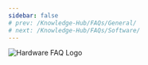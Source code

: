 ```yaml
---
sidebar: false
# prev: /Knowledge-Hub/FAQs/General/
# next: /Knowledge-Hub/FAQs/Software/
---
```


![Hardware FAQ Logo](/assets/images/faq/hardware/hardware-faq.svg)

<faq default-opened>
<template #question>
1. Can we develop our own Applications in RAK’s LoRaWAN modules?
</template>
<template #answer>

Yes, with the newly released **RAK RUI API**, it is now possible to connect specific sensors in your device. You will be able to customize your own firmware for your specific needs whether be a project or even as a hobby. Check out this [Guide](https://doc.rakwireless.com/developer-tools/developer-tools/getting-started) for more information about RAK RUI API. You can also check out this sample [Firmware Customizing](https://doc.rakwireless.com/rak7204-lora-environmental-sensor/firmware-customizing) guide on how to upload your firmware to your device.

</template>
</faq>

<faq>
<template #question>
2. What are the external interfaces in RAK5205 Wistrio LPWAN Tracker? What are the frequency bands that it supports?and how many GPIOs are there?
</template>
<template #answer>

The RAK5205 LPWAN Tracker board is built on the Semtech SX1276 chip, with the STM32L1 MCU at its core. It supports **I2C, GPIOs, UART and ADC interfaces**. The board supports all LoRaWAN frequency channels (EU433, EU868, CN470 , US915, AS920, AS923, AU915, KR920, IN865) which is easy to configure while building the firmware from the source code. The RAK5205 has 7 GPIOs labeled as **PA8, PB3, PB5, SWD*TMS, SWD* CLK, LED1_PA12 and LED2_PB4**. Checkout the [RK5205 Datasheet](/en-us/datasheet/rak5205/pin-definition.html) for a full overview of the pinout diagram.

</template>
</faq>

<faq>
<template #question>
3. What are the frequencies supported by RAK Gateways?
</template>
<template #answer>

RAK Gateways support all LoRaWAN frequency channels as shown in the list provided below:

- EU433
- CN470
- IN865
- EU868
- AU915
- US915
- AS920
- KR920
- AS923

</template>
</faq>

<faq>
<template #question>
4. Will the RAK2245 Pi Hat work with the newly released Raspberry Pi 4?
</template>
<template #answer>

Yes. We have provided a pre-compiled firmware image that you can just easily use and flash it into your Raspberry Pi 4. You can check out the [RAK2245 - Pi Hat Device Firmware Setup](/en-us/quick-start-guide/gateways/rak2245-pi-hat-edition/device-firmware-setup.html) guide on how to burn the firmware image into your Raspberry Pi device.

Note:

- Use the official **USB-C Power supply** to have a stable power supply

</template>
</faq>

<faq>
<template #question>
5. What is the range that I can achieve with LoRa?
</template>
<template #answer>

Technically, one can achieve with a range of **10-15 km** but there are a lot of factors that one should consider like placement of gateway, type of antenna used, message payload, physical obstructions and many more. In Rakwireless, we have obtained with a range of **20km** through the use of the **RAK7249 Macro Outdoor Gateway.** Checkout the [RAKwireless LoRaWAN Coverage Drive Test Document](https://downloads.rakwireless.com/en/LoRa/DIY-Gateway-RAK7249/Application-Notes/RAKwireless_LoRAWAN_Coverage_Drive_Test_Report.pdf) to learn more.

</template>
</faq>

<faq>
<template #question>
6. What is the meaning of the LED of the RAK612 LPWAN Button?
</template>
<template #answer>

Whenever the keys 1 - 4 is pressed, the corresponding basket light under each key lights up for 300ms. To enter Configuration Mode, long press Key 1 for at least 500 ms. Press Key 1 again for at least 500 ms to exit Configuration Mode.

| Mode                    | Red LED     | Green LED | Blue LED                  |
| ----------------------- | ----------- | --------- | ------------------------- |
| Configuration Mode      | Steady ON   | OFF       | OFF                       |
| Transmission Successful | ON          | OFF       | Flash Twice after Red LED |
| Transmission Fail       | Flash Twice | OFF       | OFF                       |
| USB Cable Plugged       | OFF         | ON        | OFF                       |

</template>
</faq>

<faq>
<template #question>
7. What is the average power consumption of the RAK7249 Macro Outdoor Gateway with LTE working for both 8-channel and 16-channel LoRa?
</template>
<template #answer>

- Note: To attain such test condition, settings must be followed below:
  - **GPS and Wi-Fi**: Disabled
  - **4G and LoRa**: Enabled

* **At 8-Channels Working**

  - 12V DC Power Supply-Average Power: 12 Volts x 0.32 Amperes = **8.84 Watts**
  - PoE 48V Power Supply-Average Power: 48 Volts x 0.1 Amperes = **4.8 Watts**

* **At 16-Channels Working**
  - 12V DC Power Supply-Average Power: 12 Volts x 0.46 Amperes = **5.52 Watts**
  - PoE 48V Power Supply-Average Power: 48 Volts x 0.13 Amperes = **6.24 Watts**

</template>
</faq>

<faq>
<template #question>
8. How many lora modules does RAK currently have? What are the features of each module?
</template>
<template #answer>

The following are the available modules: **RAK4200, RAK4270, RAK4600, RAK4260, RAK811, RAK2200 several modules with RAK4200 and RAK811** for both high and low frequency.

The features of each module are shown in the following table:

| Module Name     | RAK4200                                                                     | RAK4270                                              | RAK4600                                                                       | RAK4260                                                                                                    | RAK811                                                                      | RAK2200                                                          |
| --------------- | --------------------------------------------------------------------------- | ---------------------------------------------------- | ----------------------------------------------------------------------------- | ---------------------------------------------------------------------------------------------------------- | --------------------------------------------------------------------------- | ---------------------------------------------------------------- |
| MCU             | STM32L071KB                                                                 | STM32L071KB                                          | nRF52832                                                                      | ATSAMR34J18B                                                                                               | STM32L151CBU6                                                               | N/A                                                              |
| LoRa Chip      | SX1276                                                                      | SX1262                                               | SX1276                                                                        | Integrated in the ATSAMR34J18B chip                                                                        | SX1276                                                                      | SX1276                                                           |
| 32M TCXO        | Not supported                                                               | Not supported                                        | Not supported                                                                 | Supported                                                                                                  | Supported                                                                   | Supported                                                        |
| Support Mode    | • PA_BOOST mode <br>• Receive mode                                          | • PA_BOOST mode <br>• Receive mode                   | • PA_BOOST mode <br>• Receive mode                                            | • PA_BOOST mode <br>• RFO_HF mode <br>• Receive mode                                                       | • PA_BOOST mode <br>• RFO_HF mode <br>• Receive mode                        | • PA_BOOST mode <br>• RFO_HF mode <br>• Receive mode             |
| TX Power        | **PA_BOOST**: <br>20dB max                                                  | **PA_BOOST**: <br>22dB max                           | **PA_BOOST**: <br>20dB max <br><br>**BT**: <br>-20~4dB                        | **PA_BOOST**: <br>20dB <br><br>**RFO_HF mode**: <br>14dB max                                               | **PA_BOOST**: <br>20dB max <br><br>**RFO_HF mode**: <br>14dB max            | **PA_BOOST**: <br>20dB max <br><br>**RFO_HF mode**: <br>14dB max |
| Frequency       | **RAK4200H**: <br>868Mhz,915Mhz <br><br>**RAK4200L**: <br>433Mhz,470~510Mhz | **RAK4270H**: <br>868Mhz,915Mhz                      | **RAK4600H**: <br>868Mhz,915Mhz                                               | **RAK4260H**: <br>868Mhz,915Mhz                                                                            | **RAK4200H**: <br>868Mhz,915Mhz <br><br>**RAK4200L**: <br>433Mhz,470~510Mhz | **RAK2200H**: <br>868Mhz,915Mhz                                  |
| Form Factor     | 15 x 15.5 x 2.5 mm                                                          | 15 x 15.5 x 2.5 mm                                   | 15 x 23 x 2.5 mm                                                              | 15x15x1.8mm                                                                                                | 22x14x1.7mm                                                                 | 15x15x2.0mm                                                      |
| I/O ports       | 2 uart ports <br>1 I2C port <br>SWD port <br>2 GPIOs                        | 2 uart ports <br>1 I2C port <br>SWD port <br>4 GPIOs | 2 uart ports <br>1 I2C port <br>1 SWD port <br>1 NFC port <br>2 GPIOs         | 2 uart ports <br>1 I2C port <br>1 SWD port <br>1 SPI port <br>1 USB port <br>3 ADCs <br>3 GPIOs <br>2 PTCs | 2 uart ports <br>1 I2C ports <br>6 ADCs <br>8 GPIOs                         | N/A                                                              |
| Receive Current | **LoRa Receive**: <br>15mA                                                 | **LoRa Receive**: <br>15mA                          | **LoRa Receive**: <br>17mA <br><br>**BT Receive**: <br>11.5mA                | **LoRa Receive**: <br>13.6mA                                                                              | **LoRa Receive**: <br>16mA                                                 | **LoRa Receive**: <br>11.5mA                                    |
| Tx current      | **LoRa PA_BOOST**: <br>124mA                                               | **LoRa PA_BOOST**: <br>124mA                        | **LoRa PA_BOOST&BT sleep**: <br>125mA <br><br>**BT tx&LoRa sleep**: <br>9mA | **PA_BOOST@20dB**: <br>126mA <br><br>**RFO@14dB**: <br>33mA                                                | **PA_BOOST@20dB**: <br>126mA <br><br>**RFO@14dB**: <br>33mA                 | **PA_BOOST@20dB**: <br>120mA <br><br>**RFO@13dB**: <br>29mA      |
| Sleep Current   | 1.5uA                                                                       | 1.5uA                                                | 2.0uA                                                                         | 860nA                                                                                                      | 10uA                                                                        | 1uA                                                              |
| Supply Voltage  | 2.0 - 3.6V                                                                  | 2.0 - 3.6V                                           | 2.0 - 3.6V                                                                    | 1.8V - 3.6V                                                                                                | 3V - 3.45V                                                                  | 2.0 - 3.6V                                                       |
| RF port         | with Ipex                                                                   | without Ipex                                         | •LoRa with Ipex <br>•BT with ipex                                            | Stamp pinout without Ipex                                                                                  | Stamp pinout without Ipex                                                   | Stamp pinout without Ipex                                        |
| Pin Count       | 20                                                                          | 20                                                   | 42                                                                            | 36                                                                                                         | 34                                                                          | 24                                                               |
| Program Tool    | J-link                                                                      | J-link                                               | J-link                                                                        | J-link                                                                                                     | UART                                                                        | N/A                                                              |

</template>
</faq>

<faq>
<template #question>
9. What is the difference between all Raspberry Pi based LPWAN Gateways that RAK currently offers?
</template>
<template #answer>

Currently, RAKwireless offers 4 Raspberry Pi Based LoRaWAN Gateways namely RAK7246G, RAK7246, RAK7243 and RAK7244.

|                        | RAK7246                     | RAK7246G                    | RAK7243                         | RAK7244                         |
| ---------------------- | --------------------------- | --------------------------- | ------------------------------- | ------------------------------- |
| Platform               | Raspberry Pi Zero W         | Raspberry Pi Zero W         | Raspberry Pi 3B+                | Raspberry Pi 4                  |
| LoRa Concentrator Chip | SX1308                      | SX1308                      | SX1301                          | SX1301                          |
| Tx Power               | 20dbm                       | 20dbm                       | 27dBm                           | 27dBm                           |
| Rx Sensitivity         | -139dbm @ SF12 at 125kHz    | -139dbm @ SF12 at 125kHz    | -139dbm @ SF12 at 125kHz        | -139dbm @ SF12 at 125kHz        |
| GPS                    | N/A                         | Ublox MAX-7Q                | Ublox MAX-7Q                    | Ublox MAX-7Q                    |
| Enclosure              | Acrylic                     | Acrylic                     | Metal                           | Metal                           |
| Cost                   | \$99                        | \$114                       | \$199                           | \$212                           |
| Target Use Case        | Development Platform in Lab | Development Platform in Lab | Development and Real Deployment | Development and Real Deployment |

</template>
</faq>
